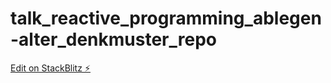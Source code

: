 # talk_reactive_programming_ablegen-alter_denkmuster_repo

[Edit on StackBlitz ⚡️](https://stackblitz.com/edit/talk-reactive-programming-ablegen-alter-denkmuste-qzteh7)